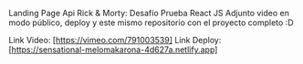Landing Page Api Rick & Morty: Desafío Prueba React JS
Adjunto video en modo público, deploy y este mismo repositorio con el proyecto completo :D

Link Video: [https://vimeo.com/791003539]
Link Deploy: [https://sensational-melomakarona-4d627a.netlify.app]